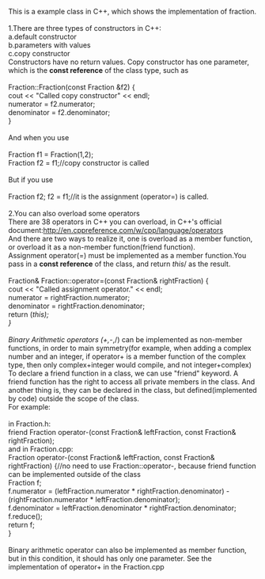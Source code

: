 This is a example class in C++, which shows the implementation of fraction.<br><br>
1.There are three types of constructors in C++:<br>
a.default constructor<br>
b.parameters with values<br>
c.copy constructor<br>
Constructors have no return values. Copy constructor has one parameter, which is the <b>const reference</b> of the class type, such as<br><br>
Fraction::Fraction(const Fraction &f2) {<br>
    cout << "Called copy constructor" << endl;<br>
    numerator = f2.numerator;<br>
    denominator = f2.denominator;<br>
}<br><br>
And when you use<br><br>
Fraction f1 = Fraction(1,2);<br>
Fraction f2 = f1;//copy constructor is called<br><br>
But if you use<br><br>
Fraction f2;
f2 = f1;//it is the assignment (operator=) is called.<br><br>
2.You can also overload some operators<br>
There are 38 operators in C++ you can overload, in C++'s official document:http://en.cppreference.com/w/cpp/language/operators<br>
And there are two ways to realize it, one is overload as a member function, or overload it as a non-member function(friend function).<br>
Assignment operator(=) must be implemented as a member function.You pass in a <b>const reference</b> of the class, and return *this*/ as the result.<br><br>
Fraction& Fraction::operator=(const Fraction& rightFraction) {<br>
    cout << "Called assignment operator." << endl;<br>
    numerator = rightFraction.numerator;<br>
    denominator = rightFraction.denominator;<br>
    return (*this);<br>
}<br><br>
Binary Arithmetic operators (+,-*,/) can be implemented as non-member functions, in order to main symmetry(for example, when adding a complex number and an integer, if operator+ is a member function of the complex type, then only complex+integer would compile, and not integer+complex)<br>
To declare a friend function in a class, we can use "friend" keyword. A friend function has the right to access all private members in the class. And another thing is, they can be declared in the class, but defined(implemented by code) outside the scope of the class.<br>
For example:<br><br>
in Fraction.h:<br>
friend Fraction operator-(const Fraction& leftFraction, const Fraction& rightFraction);<br>
and in Fraction.cpp:<br>
Fraction operator-(const Fraction& leftFraction, const Fraction& rightFraction) {//no need to use Fraction::operator-, because friend function can be implemented outside of the class<br>
    Fraction f;<br>
    f.numerator = (leftFraction.numerator * rightFraction.denominator) -<br>
                  (rightFraction.numerator * leftFraction.denominator);<br>
    f.denominator = leftFraction.denominator * rightFraction.denominator;<br>
    f.reduce();<br>
    return f;<br>
}<br><br>
Binary arithmetic operator can also be implemented as member function, but in this condition, it should has only one parameter. See the implementation of operator+ in the Fraction.cpp


